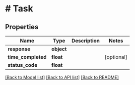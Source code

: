 # # Task

## Properties

Name | Type | Description | Notes
------------ | ------------- | ------------- | -------------
**response** | **object** |  |
**time_completed** | **float** |  | [optional]
**status_code** | **float** |  |

[[Back to Model list]](../../README.md#models) [[Back to API list]](../../README.md#endpoints) [[Back to README]](../../README.md)
